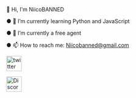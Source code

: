 
👋 Hi, I'm NiicoBANNED

● 🌱 I’m currently learning Python and JavaScript

● 🔭 I’m currently a free agent

● 📫 How to reach me: Niicobanned@gmail.com

[<img src='https://rcasesoresfinancieros.com/imgs/twitter.png' alt='twitter' height='40'>](https://twitter.com/NiicoBANNED)

[<img src='https://cdn4.iconfinder.com/data/icons/logos-and-brands/512/91_Discord_logo_logos-512.png' alt='Discord' height='40'>](https://discord.gg/pWRDMdKvAf)


